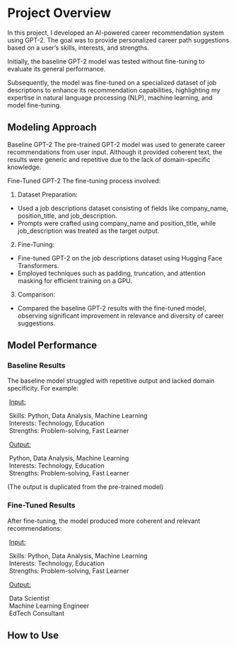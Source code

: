 # __Project Overview__

In this project, I developed an AI-powered career recommendation system using GPT-2. The goal was to provide personalized career path suggestions based on a user’s skills, interests, and strengths. 

Initially, the baseline GPT-2 model was tested without fine-tuning to evaluate its general performance. 

Subsequently, the model was fine-tuned on a specialized dataset of job descriptions to enhance its recommendation capabilities, highlighting my expertise in natural language processing (NLP), machine learning, and model fine-tuning.

## __Modeling Approach__

Baseline GPT-2
The pre-trained GPT-2 model was used to generate career recommendations from user input. Although it provided coherent text, the results were generic and repetitive due to the lack of domain-specific knowledge.

Fine-Tuned GPT-2
The fine-tuning process involved:

  1. Dataset Preparation:
   - Used a job descriptions dataset consisting of fields like company_name, position_title, and job_description.
   - Prompts were crafted using company_name and position_title, while job_description was treated as the target output.
    
  2. Fine-Tuning:
   - Fine-tuned GPT-2 on the job descriptions dataset using Hugging Face Transformers.
   - Employed techniques such as padding, truncation, and attention masking for efficient training on a GPU.
    
3. Comparison:
  - Compared the baseline GPT-2 results with the fine-tuned model, observing significant improvement in relevance and diversity of career suggestions.


## __Model Performance__

### __Baseline Results__
The baseline model struggled with repetitive output and lacked domain specificity. For example:

&nbsp;<ins>Input:</ins>

&nbsp;Skills: Python, Data Analysis, Machine Learning\
&nbsp;Interests: Technology, Education\
&nbsp;Strengths: Problem-solving, Fast Learner


&nbsp;<ins>Output:</ins>

&nbsp;Python, Data Analysis, Machine Learning\
&nbsp;Interests: Technology, Education\
&nbsp;Strengths: Problem-solving, Fast Learner

(The output is duplicated from the pre-trained model)


### __Fine-Tuned Results__
After fine-tuning, the model produced more coherent and relevant recommendations:

&nbsp;<ins>Input:</ins>

&nbsp;Skills: Python, Data Analysis, Machine Learning\
&nbsp;Interests: Technology, Education\
&nbsp;Strengths: Problem-solving, Fast Learner

&nbsp;<ins>Output:</ins>

&nbsp;Data Scientist\
&nbsp;Machine Learning Engineer\
&nbsp;EdTech Consultant


## __How to Use__
